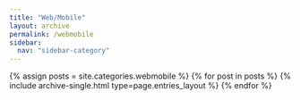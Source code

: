 ```yaml
---
title: "Web/Mobile"
layout: archive
permalink: /webmobile
sidebar:
  nav: "sidebar-category"
---
```


{% assign posts = site.categories.webmobile %}
{% for post in posts %} {% include archive-single.html type=page.entries_layout %} {% endfor %}
